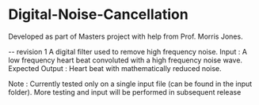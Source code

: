 # Digital-Noise-Cancellation
Developed as part of Masters project with help from Prof. Morris Jones. 

-- revision 1
A digital filter used to remove high frequency noise.
Input : A low frequency heart beat convoluted with a high frequency noise wave.
Expected Output : Heart beat with mathematically reduced noise.

Note : Currently tested only on a single input file (can be found in the input folder). More testing and input will be performed in subsequent release
